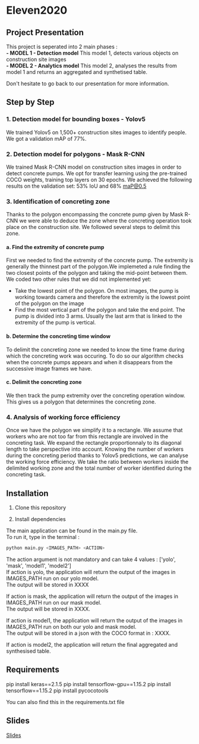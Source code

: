 # Eleven2020 

## Project Presentation 

This project is seperated into 2 main phases :  
    **-  MODEL 1 - Detection model**
        This model 1, detects various objects on construction site images  
    **-  MODEL 2 - Analytics model**
        This model 2, analyses the results from model 1 and returns an aggregated and synthetised table.  

Don't hesitate to go back to our presentation for more information.   


## Step by Step 

### 1. Detection model for bounding boxes - Yolov5
We trained Yolov5 on 1,500+ construction sites images to identify people. We got a validation mAP of 77%. 

### 2. Detection model for polygons - Mask R-CNN
We trained Mask R-CNN model on construction sites images in order to detect concrete pumps. We opt for transfer learning using the pre-trained COCO weights, training top layers on 30 epochs. 
We achieved the following results on the validation set: 53% IoU and 68% maP@0.5

### 3. Identification of concreting zone 
Thanks to the polygon encompassing the concrete pump given by Mask R-CNN we were able to deduce the zone where the concreting operation took place on the construction site. We followed several steps to delimit this zone.
#### a. Find the extremity of concrete pump
First we needed to find the extremity of the concrete pump. The extremity is generally the thinnest part of the polygon.We implemeted a rule finding the two closest points of the polygon and taking the mid-point between them.
We coded two other rules that we did not implemented yet: 
- Take the lowest point of the polygon. On most images, the pump is working towards camera and therefore the extremity is the lowest point of the polygon on the image
- Find the most vertical part of the polygon and take the end point. The pump is divided into 3 arms. Usually the last arm that is linked to the extremity of the pump is vertical. 

#### b. Determine the concreting time window
To delimit the concreting zone we needed to know the time frame during which the concreting work was occuring. 
To do so our algorithm checks when the concrete pumps appears and when it disappears from the successive image frames we have. 

#### c. Delimit the concreting zone 
We then track the pump extremity over the concreting operation window. This gives us a polygon that determines the concreting zone. 

### 4. Analysis of working force efficiency
Once we have the polygon we simplify it to a rectangle. We assume that workers who are not too far from this rectangle are involved in the concreting task. We expand the rectangle proportionnaly to its diagonal length to take perspective into account. Knowing the number of workers during the concreting period thanks to Yolov5 predictions, we can analyse the working force efficiency. We take the ratio between workers inside the delimited working zone and the total number of worker identified during the concreting task. 

## Installation

1. Clone this repository

2. Install dependencies

The main application can be found in the main.py file.  
To run it, type in the terminal :  

```bash
python main.py <IMAGES_PATH> <ACTION>  
```
  
The action argument is not mandatory and can take 4 values : ['yolo', 'mask', 'model1', 'model2']  
If action is yolo, the application will return the output of the images in IMAGES_PATH run on our yolo model.   
The output will be stored in XXXX  
      
If action is mask, the application will return the output of the images in IMAGES_PATH run on our mask model.    
The output will be stored in XXXX.  
      
If action is model1, the application will return the output of the images in IMAGES_PATH run on both our yolo and mask model.   
The output will be stored in a json with the COCO format in  : XXXX.  
      
If action is model2, the application will return the final aggregated and synthesised table.  

## Requirements

pip install keras==2.1.5
pip install tensorflow-gpu==1.15.2
pip install tensorflow==1.15.2
pip install pycocotools

You can also find this in the requirements.txt file

## Slides
[Slides](https://docs.google.com/presentation/d/1UHg2GKkDu0jf3gcDpQGbwKZuWa7OT7MYBbmeZJ41jsg/edit?usp=sharing)


